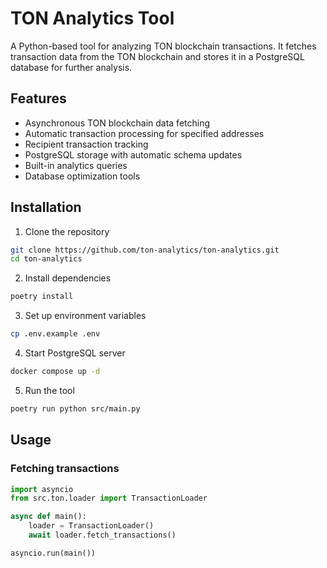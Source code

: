 # TON Analytics Tool

A Python-based tool for analyzing TON blockchain transactions. It fetches transaction data from the TON blockchain and stores it in a PostgreSQL database for further analysis.

## Features

- Asynchronous TON blockchain data fetching
- Automatic transaction processing for specified addresses
- Recipient transaction tracking
- PostgreSQL storage with automatic schema updates
- Built-in analytics queries
- Database optimization tools

## Installation

1. Clone the repository     
```bash
git clone https://github.com/ton-analytics/ton-analytics.git
cd ton-analytics
```

2. Install dependencies
```bash
poetry install
```

3. Set up environment variables
```bash
cp .env.example .env
```

4. Start PostgreSQL server
```bash
docker compose up -d
```

5. Run the tool
```bash
poetry run python src/main.py
```


## Usage
### Fetching transactions

```python
import asyncio
from src.ton.loader import TransactionLoader

async def main():
    loader = TransactionLoader()
    await loader.fetch_transactions()

asyncio.run(main())
```